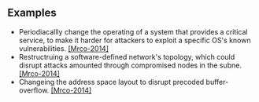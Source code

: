 ## Examples


- Periodiacallly change the operating of a system that provides a critical service, to make it harder for attackers to exploit a specific OS's known vulnerabilities. [[Mrco-2014]](http://ieeexplore.ieee.org/stamp/stamp.jsp?arnumber=6798537)
- Restructruing a software-defined network's topology, which could disrupt attacks amounted through compromised nodes in the subne. [[Mrco-2014]](http://ieeexplore.ieee.org/stamp/stamp.jsp?arnumber=6798537)
- Changeing the address space layout to disrupt precoded buffer-overflow. [[Mrco-2014]](http://ieeexplore.ieee.org/stamp/stamp.jsp?arnumber=6798537)
